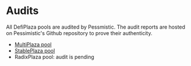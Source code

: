 # Audits

All DefiPlaza pools are audited by Pessmistic. The audit reports are hosted on Pessimistic's Github repository to prove their authenticity.

* [MultiPlaza pool](https://github.com/pessimistic-io/audits/blob/main/DeFi%20Plaza%20Security%20Analysis%20by%20Pessimistic.pdf)
* [StablePlaza pool](https://github.com/pessimistic-io/audits/blob/main/StablePlaza%20Security%20Analysis%20by%20Pessimistic.pdf)
* RadixPlaza pool: audit is pending
